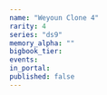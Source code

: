 ```yaml
---
name: "Weyoun Clone 4"
rarity: 4
series: "ds9"
memory_alpha: ""
bigbook_tier:
events:
in_portal:
published: false
---
```

